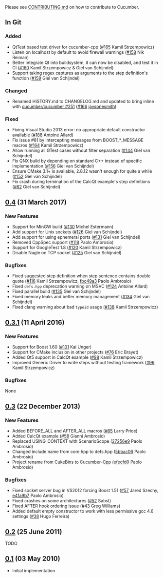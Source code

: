 Please see [CONTRIBUTING.md](https://github.com/cucumber/cucumber/blob/master/CONTRIBUTING.md) on how to contribute to Cucumber.

## In Git

### Added

* QtTest based test driver for cucumber-cpp ([#165](https://github.com/cucumber/cucumber-cpp/pull/165) Kamil Strzempowicz)
* Listen on localhost by default to avoid firewall warnings ([#158](https://github.com/cucumber/cucumber-cpp/pull/158) Nik Reiman)
* Better integrate Qt into buildsystem, it can now be disabled, and test it in CI ([#160](https://github.com/cucumber/cucumber-cpp/pull/160) Kamil Strzempowicz & Giel van Schijndel)
* Support taking regex captures as arguments to the step definition's function ([#159](https://github.com/cucumber/cucumber-cpp/pull/159) Giel van Schijndel)

### Changed

* Renamed HISTORY.md to CHANGELOG.md and updated to bring inline with [cucumber/cucumber #251](https://github.com/cucumber/cucumber/issues/251) ([#166](https://github.com/cucumber/cucumber-cpp/pull/166) [jaysonesmith](https://github.com/jaysonesmith))

### Fixed

* Fixing Visual Studio 2013 error: no appropriate default constructor available ([#188](https://github.com/cucumber/cucumber-cpp/pull/188) Antoine Allard)
* Fix issue #81 by intercepting messages from BOOST_*_MESSAGE macros ([#164](https://github.com/cucumber/cucumber-cpp/pull/164) Kamil Strzempowicz)
* Allow running all GTest cases without filter separation ([#144](https://github.com/cucumber/cucumber-cpp/pull/144) Giel van Schijndel)
* Fix QNX build by depending on standard C++ instead of specific implementation ([#156](https://github.com/cucumber/cucumber-cpp/issues/156) Giel van Schijndel)
* Ensure CMake 3.1+ is available, 2.8.12 wasn't enough for quite a while ([#152](https://github.com/cucumber/cucumber-cpp/pull/152) Giel van Schijndel)
* Fix crash during termination of the CalcQt example's step definitions ([#62](https://github.com/cucumber/cucumber-cpp/issues/62) Giel van Schijndel)

## [0.4](https://github.com/cucumber/cucumber-cpp/compare/v0.3.1...v0.4) (31 March 2017)

### New Features

* Support for MinGW build ([#130](https://github.com/cucumber/cucumber-cpp/pull/130) Michel Estermann)
* Add support for Unix sockets ([#126](https://github.com/cucumber/cucumber-cpp/pull/126) Giel van Schijndel)
* Add support for using ephemeral ports ([#131](https://github.com/cucumber/cucumber-cpp/pull/131) Giel van Schijndel)
* Removed CppSpec support ([#118](https://github.com/cucumber/cucumber-cpp/pull/118) Paolo Ambrosio)
* Support for GoogleTest 1.8 ([#120](https://github.com/cucumber/cucumber-cpp/pull/120) Kamil Strzempowicz)
* Disable Nagle on TCP socket ([#125](https://github.com/cucumber/cucumber-cpp/pull/125) Giel van Schijndel)

### Bugfixes

* Fixed suggested step definition when step sentence contains double quote ([#116](https://github.com/cucumber/cucumber-cpp/issues/116) Kamil Strzempowicz, [fbc49a3](https://github.com/cucumber/cucumber-cpp/commit/fbc49a34e12a0b9b2a6e121d97ba1ad8f46dce8f) Paolo Ambrosio)
* Fixed `defs.hpp` deprecation warning on MSVC ([#124](https://github.com/cucumber/cucumber-cpp/pull/124) Antoine Allard)
* Fixed parallel build ([#135](https://github.com/cucumber/cucumber-cpp/pull/135) Giel van Schijndel)
* Fixed memory leaks and better memory management ([#134](https://github.com/cucumber/cucumber-cpp/pull/134) Giel van Schijndel)
* Fixed clang warning about bad `typeid` usage ([#138](https://github.com/cucumber/cucumber-cpp/pull/138) Kamil Strzempowicz)

## [0.3.1](https://github.com/cucumber/cucumber-cpp/compare/v0.3...v0.3.1) (11 April 2016)

### New Features

* Support for Boost 1.60 ([#101](https://github.com/cucumber/cucumber-cpp/pull/101) Kai Unger)
* Support for CMake inclusion in other projects ([#76](https://github.com/cucumber/cucumber-cpp/pull/76) Eric Brayet)
* Added Qt5 support in CalcQt example ([#98](https://github.com/cucumber/cucumber-cpp/pull/98) Kamil Strzempowicz)
* Improved Generic Driver to write steps without testing framework ([#99](https://github.com/cucumber/cucumber-cpp/pull/99) Kamil Strzempowicz)

### Bugfixes

None

## [0.3](https://github.com/cucumber/cucumber-cpp/compare/v0.2...v0.3) (22 December 2013)

### New Features

* Added BEFORE_ALL and AFTER_ALL macros ([#65](https://github.com/cucumber/cucumber-cpp/pull/65) Larry Price)
* Added CalcQt example ([#58](https://github.com/cucumber/cucumber-cpp/pull/58) Gianni Ambrosio)
* Replaced USING_CONTEXT with ScenarioScope<T> ([27256e9](https://github.com/cucumber/cucumber-cpp/commit/27256e932c75e9d4d57d4839042317e6a04cfe46) Paolo Ambrosio)
* Changed include name from core.hpp to defs.hpp ([5bbac06](https://github.com/cucumber/cucumber-cpp/commit/5bbac062e19dcf9de2761f4ded115aa7212c14d7) Paolo Ambrosio)
* Project rename from CukeBins to Cucumber-Cpp ([efecfd0](https://github.com/cucumber/cucumber-cpp/commit/efecfd0813efa1b6d406c2fd0cd03d8a84bed3ff) Paolo Ambrosio)

### Bugfixes

* Fixed socket server bug in VS2012 forcing Boost 1.51 ([#57](https://github.com/cucumber/cucumber-cpp/pull/57) Jared Szechy, [e41a9b7](https://github.com/cucumber/cucumber-cpp/commit/e681c5028a756d8f711574a86e84ca8b98333d5c) Paolo Ambrosio)
* Fixed crashes on some architectures ([#52](https://github.com/cucumber/cucumber-cpp/pull/52) Sabst)
* Fixed AFTER hook ordering issue ([#43](https://github.com/cucumber/cucumber-cpp/pull/43) Greg Williams)
* Added default empty constructor to work with less permissive gcc 4.6 settings ([#38](https://github.com/cucumber/cucumber-cpp/pull/38) Hugo Ferreira)


## [0.2](https://github.com/cucumber/cucumber-cpp/compare/v0.1...v0.2) (25 June 2011)

TODO


## [0.1](https://github.com/cucumber/cucumber-cpp/commits/v0.1) (03 May 2010)

* Initial implementation

